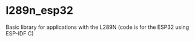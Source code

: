 # l289n_esp32
Basic library for applications with the L289N (code is for the ESP32 using ESP-IDF C)
